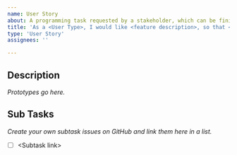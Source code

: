 ```yaml
---
name: User Story
about: A programming task requested by a stakeholder, which can be finished within a sprint.
title: 'As a <User Type>, I would like <feature description>, so that <reason>'
type: 'User Story'
assignees: ''

---
```



## Description

*Prototypes go here.*

## Sub Tasks

*Create your own subtask issues on GitHub and link them here in a list.*

- [ ] \<Subtask link>
